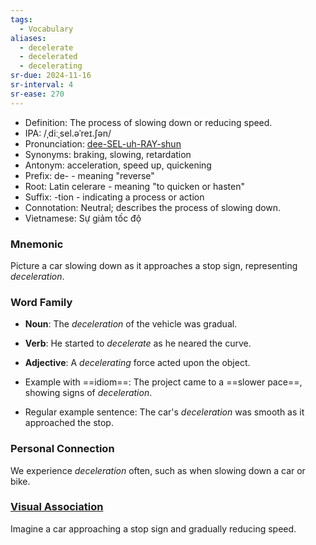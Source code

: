 ```yaml
---
tags:
  - Vocabulary
aliases:
  - decelerate
  - decelerated
  - decelerating
sr-due: 2024-11-16
sr-interval: 4
sr-ease: 270
---
```


- Definition: The process of slowing down or reducing speed.
- IPA: /ˌdiːˌsel.əˈreɪ.ʃən/
- Pronunciation: [dee-SEL-uh-RAY-shun](https://www.google.com/search?q=how+to+pronounce+deceleration)
- Synonyms: braking, slowing, retardation
- Antonym: acceleration, speed up, quickening
- Prefix: de- - meaning "reverse"
- Root: Latin celerare - meaning "to quicken or hasten"
- Suffix: -tion - indicating a process or action
- Connotation: Neutral; describes the process of slowing down.
- Vietnamese: Sự giảm tốc độ

### Mnemonic

Picture a car slowing down as it approaches a stop sign, representing *deceleration*.

### Word Family

- **Noun**: The *deceleration* of the vehicle was gradual.
- **Verb**: He started to *decelerate* as he neared the curve.
- **Adjective**: A *decelerating* force acted upon the object.

- Example with ==idiom==: The project came to a ==slower pace==, showing signs of *deceleration*.
- Regular example sentence: The car's *deceleration* was smooth as it approached the stop.

### Personal Connection

We experience *deceleration* often, such as when slowing down a car or bike.

### [Visual Association](https://www.google.com/search?tbm=isch&q=deceleration)

Imagine a car approaching a stop sign and gradually reducing speed.
